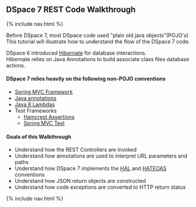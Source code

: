 ## DSpace 7 REST Code Walkthrough

{% include nav.html %}

Before DSpace 7, most DSpace code used "plain old java objects"(POJO's)
This tutorial will illustrate how to understand the flow of the DSpace 7 code.

DSpace 6 introduced [Hibernate](http://hibernate.org/orm/) for database interactions.  
Hibernate relies on Java Annotations to build associate class files database actions.

#### DSpace 7 relies heavily on the following non-POJO conventions
- [Spring MVC Framework](https://docs.spring.io/spring/docs/current/spring-framework-reference/web.html)
- [Java annotations](https://docs.oracle.com/javase/tutorial/java/annotations/basics.html)
- [Java 8 Lambdas](https://docs.oracle.com/javase/tutorial/java/javaOO/lambdaexpressions.html)
- Test Frameworks
  - [Hamcrest Assertions](https://code.google.com/archive/p/hamcrest/wikis/Tutorial.wiki)
  - [Spring MVC Test](https://docs.spring.io/spring/docs/current/spring-framework-reference/testing.html#spring-mvc-test-framework)

#### Goals of this Walkthrough
- Understand how the REST Controllers are invoked
- Understand how annotations are used to interpret URL parameters and paths
- Understand how DSpace 7 implements the [HAL](TBD) and [HATEOAS](TBD) conventions
- Understand how JSON return objects are constructed
- Understand how code exceptions are converted to HTTP return status

{% include nav.html %}
